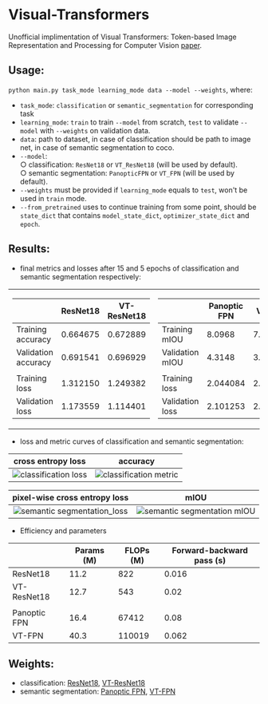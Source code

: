 # Visual-Transformers
Unofficial implimentation of Visual Transformers: Token-based Image Representation and Processing for Computer Vision [paper](https://arxiv.org/abs/2006.03677).

## Usage:
`python main.py task_mode learning_mode data --model --weights`, where:
* `task_mode`: `classification` or `semantic_segmentation` for corresponding task
* `learning_mode`: `train` to train `--model` from scratch, `test` to validate `--model` with `--weights` on validation data.
* `data`: path to dataset, in case of classification should be path to image net, in case of semantic segmentation to coco.
* `--model`:   
  ○ classification: `ResNet18` or `VT_ResNet18` (will be used by default).  
  ○ semantic segmentation: `PanopticFPN` or `VT_FPN` (will be used by default).  
* `--weights` must be provided if `learning_mode` equals to `test`, won't be used in `train` mode.
* `--from_pretrained` uses to continue training from some point, should be `state_dict` that contains `model_state_dict`, `optimizer_state_dict` and `epoch`.

## Results:  
* final metrics and losses after 15 and 5 epochs of classification and semantic segmentation respectively:
<table>
  <tr>  
    <td>    
    
|                      | ResNet18 | VT-ResNet18 |
|----------------------|----------|-------------|
| Training accuracy    | 0.664675 |  0.672889   |
| Validation accuracy  | 0.691541 |  0.696929   |
|                      |          |             |
| Training loss        | 1.312150 |  1.249382   |
| Validation loss      | 1.173559 |  1.114401   |

   
   </td><td>  
      
|                 | Panoptic FPN |  VT-FPN  |
|-----------------|--------------|----------|
| Training mIOU   |   8.0968     | 7.0343   |
| Validation mIOU |   4.3148     | 3.2351   |
|                 |              |          |
| Training loss   |   2.044084   | 2.068598 |
| Validation loss |   2.101253   | 2.120928 |


   </td>  
  </tr>
</table>

* loss and metric curves of classification and semantic segmentation:


cross entropy loss         |  accuracy
:-------------------------:|:-------------------------:
![classification loss](https://user-images.githubusercontent.com/41442977/114195120-daaee980-9958-11eb-97b2-b4b91908d159.png)  |  ![classification metric](https://user-images.githubusercontent.com/41442977/114195759-6cb6f200-9959-11eb-953b-69f66788110e.png)

pixel-wise cross entropy loss   |  mIOU
:------------------------------:|:-------------------------:
![semantic segmentation_loss](https://user-images.githubusercontent.com/41442977/114266799-f077e980-9a00-11eb-9804-1a386e29729c.png)  | ![semantic segmentation mIOU](https://user-images.githubusercontent.com/41442977/114266809-071e4080-9a01-11eb-98e9-553463db2c7c.png)





* Efficiency and parameters

|              | Params (M) | FLOPs (M) | Forward-backward pass (s) |
|--------------|------------|-----------|---------------------------|
| ResNet18     |    11.2    |    822    |       0.016               |
| VT-ResNet18  |    12.7    |    543    |       0.02                |
|              |            |           |                           |
| Panoptic FPN |    16.4    |   67412   |       0.08                |
| VT-FPN       |    40.3    |  110019   |       0.062               |

## Weights:
* classification: [ResNet18](https://drive.google.com/file/d/102_XFdm9mnQbZVbw8ChoywvxG3IOhXCh/view?usp=sharing), [VT-ResNet18](https://drive.google.com/file/d/1-7zrZD2TekIIcAa4im0i5fi31ZG90sP9/view?usp=sharing)
* semantic segmentation: [Panoptic FPN](https://drive.google.com/file/d/1hEYHuaWhc-JqpPyjdr86kMorkDGX3gIN/view?usp=sharing), [VT-FPN](https://drive.google.com/file/d/1-GUY6KdQBF5q4VFrdb79XyROqE70lbHv/view?usp=sharing)
